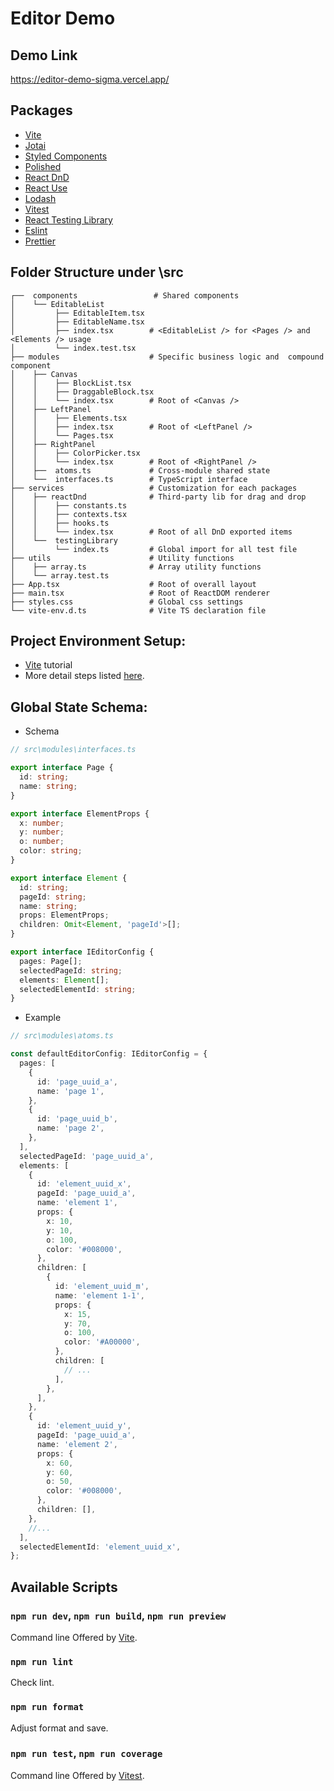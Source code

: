 # Editor Demo

## Demo Link

https://editor-demo-sigma.vercel.app/

## Packages

- [Vite](https://vitejs.dev/guide/why.html)
- [Jotai](https://jotai.org/)
- [Styled Components](https://styled-components.com/)
- [Polished](https://polished.js.org/docs/#installation)
- [React DnD](https://react-dnd.github.io/react-dnd/docs/overview)
- [React Use](https://github.com/streamich/react-use)
- [Lodash](https://lodash.com/docs/)
- [Vitest](https://vitest.dev/guide/)
- [React Testing Library](https://testing-library.com/docs/react-testing-library/intro/)
- [Eslint](https://eslint.org/)
- [Prettier](https://prettier.io/)

## Folder Structure under \src

```
┌──  components                 # Shared components
│    └── EditableList
│         ├── EditableItem.tsx
│         ├── EditableName.tsx
│         ├── index.tsx        # <EditableList /> for <Pages /> and <Elements /> usage
│         └── index.test.tsx
├── modules                    # Specific business logic and  compound component
│    ├── Canvas
│    │    ├── BlockList.tsx
│    │    ├── DraggableBlock.tsx
│    │    └── index.tsx        # Root of <Canvas />
│    ├── LeftPanel
│    │    ├── Elements.tsx
│    │    ├── index.tsx        # Root of <LeftPanel />
│    │    └── Pages.tsx
│    ├── RightPanel
│    │    ├── ColorPicker.tsx
│    │    └── index.tsx        # Root of <RightPanel />
│    ├──  atoms.ts             # Cross-module shared state
│    └──  interfaces.ts        # TypeScript interface
├── services                   # Customization for each packages
│    ├── reactDnd              # Third-party lib for drag and drop
│    │    ├── constants.ts
│    │    ├── contexts.tsx
│    │    ├── hooks.ts
│    │    └── index.tsx        # Root of all DnD exported items
│    └──  testingLibrary
│         └── index.ts         # Global import for all test file
├── utils                      # Utility functions
│    ├── array.ts              # Array utility functions
│    └── array.test.ts
├── App.tsx                    # Root of overall layout
├── main.tsx                   # Root of ReactDOM renderer
├── styles.css                 # Global css settings
└── vite-env.d.ts              # Vite TS declaration file
```

## Project Environment Setup:

- [Vite](https://vitejs.dev/guide/) tutorial
- More detail steps listed [here](https://github.com/andy770921/react_vite_test_boilerplate).

## Global State Schema:

- Schema

```ts
// src\modules\interfaces.ts

export interface Page {
  id: string;
  name: string;
}

export interface ElementProps {
  x: number;
  y: number;
  o: number;
  color: string;
}

export interface Element {
  id: string;
  pageId: string;
  name: string;
  props: ElementProps;
  children: Omit<Element, 'pageId'>[];
}

export interface IEditorConfig {
  pages: Page[];
  selectedPageId: string;
  elements: Element[];
  selectedElementId: string;
}
```

- Example

```ts
// src\modules\atoms.ts

const defaultEditorConfig: IEditorConfig = {
  pages: [
    {
      id: 'page_uuid_a',
      name: 'page 1',
    },
    {
      id: 'page_uuid_b',
      name: 'page 2',
    },
  ],
  selectedPageId: 'page_uuid_a',
  elements: [
    {
      id: 'element_uuid_x',
      pageId: 'page_uuid_a',
      name: 'element 1',
      props: {
        x: 10,
        y: 10,
        o: 100,
        color: '#008000',
      },
      children: [
        {
          id: 'element_uuid_m',
          name: 'element 1-1',
          props: {
            x: 15,
            y: 70,
            o: 100,
            color: '#A00000',
          },
          children: [
            // ...
          ],
        },
      ],
    },
    {
      id: 'element_uuid_y',
      pageId: 'page_uuid_a',
      name: 'element 2',
      props: {
        x: 60,
        y: 60,
        o: 50,
        color: '#008000',
      },
      children: [],
    },
    //...
  ],
  selectedElementId: 'element_uuid_x',
};
```

## Available Scripts

### `npm run dev`, `npm run build`, `npm run preview`

Command line Offered by [Vite](https://vitejs.dev/guide/cli.html).

### `npm run lint`

Check lint.

### `npm run format`

Adjust format and save.

### `npm run test`, `npm run coverage`

Command line Offered by [Vitest](https://vitest.dev/guide/#command-line-interface).

